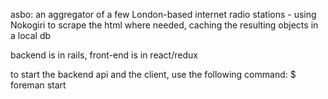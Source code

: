 asbo:
an aggregator of a few London-based internet radio stations - using Nokogiri to scrape the html where needed, caching the resulting objects in a local db 

backend is in rails, front-end is in react/redux 

to start the backend api and the client, use the following command:
$ foreman start

